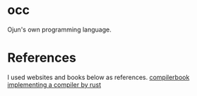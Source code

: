 # occ
Ojun's own programming language.

# References
I used websites and books below as references.
[compilerbook](https://www.sigbus.info/compilerbook)
[implementing a compiler by rust](https://www.utam0k.jp/blog/2018/10/12/r9cc/)


